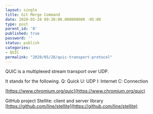 ```yaml
---
layout: single
title: Git Merge Command
date: 2020-05-28 09:30:00.000000000 -05:00
type: post
parent_id: '0'
published: true
password: ''
status: publish
categories:
- QUIC
permalink: "2020/05/28/quic-transport-protocol"
---
```


QUIC is a multiplexed stream transport over UDP.

It stands for the following.
Q: Quick
U: UDP
I: Internet
C: Connection

[https://www.chromium.org/quic](https://www.chromium.org/quic)

GitHub project
Stellite: client and server library
[https://github.com/line/stellite](https://github.com/line/stellite)

